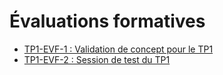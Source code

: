 # Évaluations formatives

<!-- start-replace-subnav -->
* [TP1-EVF-1 : Validation de concept pour le TP1](/03-evaluations/formatives/01-validation-tp1/)
* [TP1-EVF-2 : Session de test du TP1](/03-evaluations/formatives/02-session-test-tp1/)
<!-- end-replace-subnav -->
